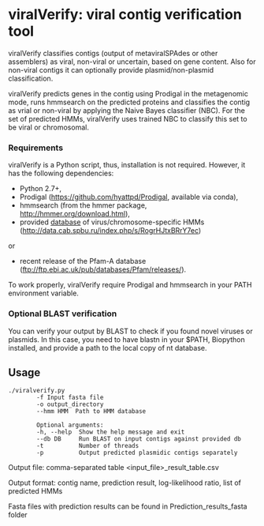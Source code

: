 # viralVerify: viral contig verification tool

viralVerify classifies contigs (output of metaviralSPAdes or other assemblers) as viral, non-viral or uncertain, 
based on gene content. Also for non-viral contigs it can optionally provide plasmid/non-plasmid classification.

viralVerify predicts genes in the contig using Prodigal in the metagenomic mode, runs hmmsearch on the predicted proteins 
and classifies the contig as vrial or non-viral by applying the Naive Bayes classifier (NBC). 
For the set of predicted HMMs, viralVerify uses trained NBC to classify this set to be viral or chromosomal. 

### Requirements

viralVerify is a Python script, thus, installation is not required. However, it has the following dependencies:

* Python 2.7+,
* Prodigal (https://github.com/hyattpd/Prodigal, available via conda),
* hmmsearch (from the hmmer package, http://hmmer.org/download.html),
* provided [database](http://data.cab.spbu.ru/index.php/s/RogrHJtxBRrY7ec/download?path=%2F&files=nbc_hmms.hmm.gz) of virus/chromosome-specific HMMs (http://data.cab.spbu.ru/index.php/s/RogrHJtxBRrY7ec)

 or 
 
* recent release of the Pfam-A database (ftp://ftp.ebi.ac.uk/pub/databases/Pfam/releases/).

To work properly, viralVerify require Prodigal and hmmsearch in your PATH environment variable.


### Optional BLAST verification

You can verify your output by BLAST to check if you found novel viruses or plasmids. In this case, you need to have blastn in your $PATH, Biopython installed, and provide a path to the local copy of nt database. 

## Usage 

    ./viralverify.py 
            -f Input fasta file
            -o output_directory 
            --hmm HMM  Path to HMM database

            Optional arguments:
            -h, --help  Show the help message and exit
            --db DB     Run BLAST on input contigs against provided db
            -t          Number of threads
            -p          Output predicted plasmidic contigs separately


Output file: comma-separated table <input_file>_result_table.csv

Output format: contig name, prediction result, log-likelihood ratio, list of predicted HMMs
  
Fasta files with prediction results can be found in Prediction_results_fasta folder
  
